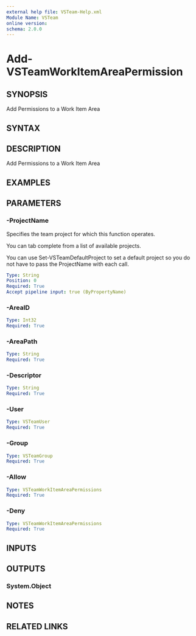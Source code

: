 ```yaml
---
external help file: VSTeam-Help.xml
Module Name: VSTeam
online version:
schema: 2.0.0
---
```


# Add-VSTeamWorkItemAreaPermission

## SYNOPSIS

Add Permissions to a Work Item Area

## SYNTAX

## DESCRIPTION

Add Permissions to a Work Item Area

## EXAMPLES

## PARAMETERS

### -ProjectName

Specifies the team project for which this function operates.

You can tab complete from a list of available projects.

You can use Set-VSTeamDefaultProject to set a default project so
you do not have to pass the ProjectName with each call.

```yaml
Type: String
Position: 0
Required: True
Accept pipeline input: true (ByPropertyName)
```

### -AreaID

```yaml
Type: Int32
Required: True
```

### -AreaPath

```yaml
Type: String
Required: True
```

### -Descriptor

```yaml
Type: String
Required: True
```

### -User

```yaml
Type: VSTeamUser
Required: True
```

### -Group

```yaml
Type: VSTeamGroup
Required: True
```

### -Allow

```yaml
Type: VSTeamWorkItemAreaPermissions
Required: True
```

### -Deny

```yaml
Type: VSTeamWorkItemAreaPermissions
Required: True
```

## INPUTS

## OUTPUTS

### System.Object

## NOTES

## RELATED LINKS

